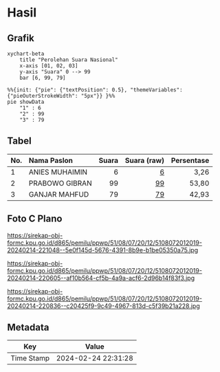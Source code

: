 # Hasil

## Grafik

```mermaid
xychart-beta
    title "Perolehan Suara Nasional"
    x-axis [01, 02, 03]
    y-axis "Suara" 0 --> 99
    bar [6, 99, 79]
```

```mermaid
%%{init: {"pie": {"textPosition": 0.5}, "themeVariables": {"pieOuterStrokeWidth": "5px"}} }%%
pie showData
    "1" : 6
    "2" : 99
    "3" : 79
```

## Tabel

| No. | Nama Paslon    | Suara | Suara (raw) | Persentase |
|:--- |:-------------- | -----:| -----------:| ----------:|
| 1   | ANIES MUHAIMIN | 6     | [6][p-1]    | 3,26       |
| 2   | PRABOWO GIBRAN | 99    | [99][p-2]   | 53,80      |
| 3   | GANJAR MAHFUD  | 79    | [79][p-3]   | 42,93      |


[p-1]: https://github.com/gigit-pemilu/pemilu-2024/blob/main/pilpres/hitung-suara/sub/51-bali/sub/08-buleleng/sub/07-sawan/sub/2012-sangsit/sub/019-tps/sub/paslon-1.txt
[p-2]: https://github.com/gigit-pemilu/pemilu-2024/blob/main/pilpres/hitung-suara/sub/51-bali/sub/08-buleleng/sub/07-sawan/sub/2012-sangsit/sub/019-tps/sub/paslon-2.txt
[p-3]: https://github.com/gigit-pemilu/pemilu-2024/blob/main/pilpres/hitung-suara/sub/51-bali/sub/08-buleleng/sub/07-sawan/sub/2012-sangsit/sub/019-tps/sub/paslon-3.txt

## Foto C Plano

https://sirekap-obj-formc.kpu.go.id/d865/pemilu/ppwp/51/08/07/20/12/5108072012019-20240214-221048--5e0f145d-5676-4391-8b9e-b1be05350a75.jpg

https://sirekap-obj-formc.kpu.go.id/d865/pemilu/ppwp/51/08/07/20/12/5108072012019-20240214-220605--af10b564-cf5b-4a9a-acf6-2d96b14f83f3.jpg

https://sirekap-obj-formc.kpu.go.id/d865/pemilu/ppwp/51/08/07/20/12/5108072012019-20240214-220836--c20425f9-9c49-4967-813d-c5f39b21a228.jpg


## Metadata

| Key        | Value               |
| ---------- | ------------------- |
| Time Stamp | 2024-02-24 22:31:28 |




